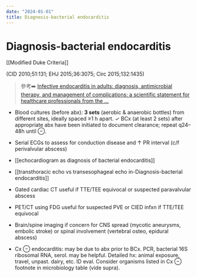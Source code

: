```yaml
---
date: "2024-01-01"
title: Diagnosis-bacterial endocarditis
---
```


# Diagnosis-bacterial endocarditis

[[Modified Duke Criteria]]

(CID 2010;51:131; EHJ 2015;36:3075; Circ 2015;132:1435)
> 參考➡️ [Infective endocarditis in adults: diagnosis, antimicrobial therapy, and management of complications: a scientific statement for healthcare professionals from the …](https://www.ahajournals.org/doi/abs/10.1161/cir.0000000000000296)

* Blood cultures (before abx): **3 sets** (aerobic & anaerobic bottles) from different sites, ideally spaced ≥1 h apart.
	✓ BCx (at least 2 sets) after appropriate abx have been initiated to document clearance; repeat q24–48h until ⊖.

* Serial ECGs to assess for conduction disease and ↑ PR interval (c/f perivalvular abscess)

* [[echocardiogram as diagnosis of bacterial endocarditis]]
* [[transthoracic echo vs transesophageal echo in-Diagnosis-bacterial endocarditis]]

* Gated cardiac CT useful if TTE/TEE equivocal or suspected paravalvular abscess
* PET/CT using FDG useful for suspected PVE or CIED infxn if TTE/TEE equivocal
* Brain/spine imaging if concern for CNS spread (mycotic aneurysms, embolic stroke) or spinal involvement (vertebral osteo, epidural abscess)
* Cx ⊖ endocarditis: may be due to abx prior to BCx. PCR, bacterial 16S ribosomal RNA, serol. may be helpful. Detailed hx: animal exposure, travel, unpast. dairy, etc. ID eval. Consider organisms listed in Cx ⊖ footnote in microbiology table (vide supra).


